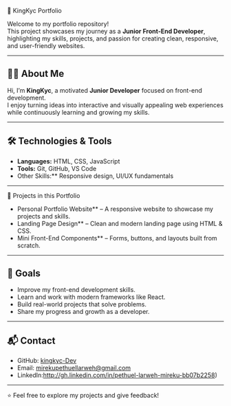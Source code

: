  🌟 KingKyc Portfolio

Welcome to my portfolio repository!  
This project showcases my journey as a **Junior Front-End Developer**, highlighting my skills, projects, and passion for creating clean, responsive, and user-friendly websites.  

---

## 👨‍💻 About Me
Hi, I’m **KingKyc**, a motivated **Junior Developer** focused on front-end development.  
I enjoy turning ideas into interactive and visually appealing web experiences while continuously learning and growing my skills.  

---

## 🛠️ Technologies & Tools
- **Languages:** HTML, CSS, JavaScript  
- **Tools:** Git, GitHub, VS Code  
- Other Skills:** Responsive design, UI/UX fundamentals  

---

 🚀 Projects in this Portfolio
- Personal Portfolio Website** – A responsive website to showcase my projects and skills.  
- Landing Page Design** – Clean and modern landing page using HTML & CSS.  
- Mini Front-End Components** – Forms, buttons, and layouts built from scratch.  

---

## 🎯 Goals
- Improve my front-end development skills.  
- Learn and work with modern frameworks like React.  
- Build real-world projects that solve problems.  
- Share my progress and growth as a developer.  

---

## 📬 Contact
- GitHub: [kingkyc-Dev](https://github.com/kingkyc-Dev)  
- Email: mirekupethuellarweh@gmail.com
-  LinkedIn:http://gh.linkedin.com/in/pethuel-larweh-mireku-bb07b2258)  

---

⭐ Feel free to explore my projects and give feedback!

